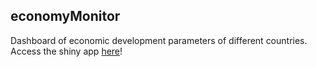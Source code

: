 ## economyMonitor
Dashboard of economic development parameters of different countries.  
Access the shiny app [here](https://morekoha.shinyapps.io/globalEconomyMonitor)!
